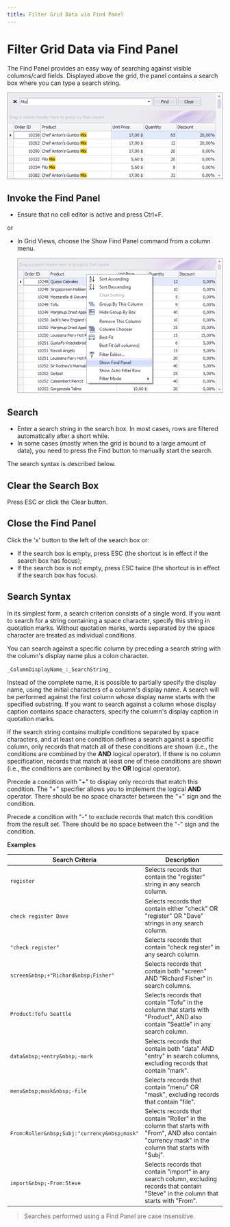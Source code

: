 ```yaml
---
title: Filter Grid Data via Find Panel
---
```

# Filter Grid Data via Find Panel
The Find Panel provides an easy way of searching against visible columns/card fields. Displayed above the grid, the panel contains a search box where you can type a search string.

![FindPanel](../../../images/img18038.png)

## Invoke the Find Panel
* Ensure that no cell editor is active and press Ctrl+F.

or
* In Grid Views, choose the Show Find Panel command from a column menu.
	
	![invokeFindPanel](../../../images/img18039.png)

## Search
* Enter a search string in the search box. In most cases, rows are filtered automatically after a short while.
* In some cases (mostly when the grid is bound to a large amount of data), you need to press the Find button to manually start the search.

The search syntax is described below.

## Clear the Search Box
Press ESC or click the Clear button.

## Close the Find Panel
Click the 'x' button to the left of the search box or:
* If the search box is empty, press ESC (the shortcut is in effect if the search box has focus);
* If the search box is not empty, press ESC twice (the shortcut is in effect if the search box has focus).

## Search Syntax
In its simplest form, a search criterion consists of a single word. If you want to search for a string containing a space character, specify this string in quotation marks. Without quotation marks, words separated by the space character are treated as individual conditions.

You can search against a specific column by preceding a search string with the column's display name plus a colon character.

``_ColumnDisplayName_:_SearchString_``

Instead of the complete name, it is possible to partially specify the display name, using the initial characters of a column's display name. A search will be performed against the first column whose display name starts with the specified substring.
If you want to search against a column whose display caption contains space characters, specify the column's display caption in quotation marks.

If the search string contains multiple conditions separated by space characters, and at least one condition defines a search against a specific column, only records that match all of these conditions are shown (i.e., the conditions are combined by the **AND** logical operator). 
If there is no column specification, records that match at least one of these conditions are shown (i.e., the conditions are combined by the **OR** logical operator).

Precede a condition with "+" to display only records that match this condition. The "+" specifier allows you to implement the logical **AND** operator. There should be no space character between the "+" sign and the condition.

Precede a condition with "-" to exclude records that match this condition from the result set. There should be no space between the "-" sign and the condition.

**Examples**

| Search Criteria | Description |
|---|---|
| ``register`` | Selects records that contain the "register" string in any search column. |
| ``check register Dave`` | Selects records that contain either "check" OR "register" OR "Dave" strings in any search column. |
| ``"check register"`` | Selects records that contain "check register" in any search column. |
| ``screen&nbsp;+"Richard&nbsp;Fisher"`` | Selects records that contain both "screen" AND "Richard Fisher" in search columns. |
| ``Product:Tofu Seattle`` | Selects records that contain "Tofu" in the column that starts with "Product", AND also contain "Seattle" in any search column. |
| ``data&nbsp;+entry&nbsp;-mark`` | Selects records that contain both "data" AND "entry" in search columns, excluding records that contain "mark". |
| ``menu&nbsp;mask&nbsp;-file`` | Selects records that contain "menu" OR "mask", excluding records that contain "file". |
| ``From:Roller&nbsp;Subj:"currency&nbsp;mask"`` | Selects records that contain "Roller" in the column that starts with "From", AND also contain "currency mask" in the column that starts with "Subj". |
| ``import&nbsp;-From:Steve`` | Selects records that contain "import" in any search column, excluding records that contain "Steve" in the column that starts with "From". |

> Searches performed using a Find Panel are case insensitive.